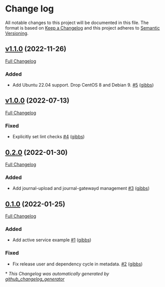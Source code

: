 # Change log

All notable changes to this project will be documented in this file. The format is based on [Keep a Changelog](http://keepachangelog.com/en/1.0.0/) and this project adheres to [Semantic Versioning](http://semver.org).

## [v1.1.0](https://github.com/gibbs/puppet-systemd_journal_remote/tree/v1.1.0) (2022-11-26)

[Full Changelog](https://github.com/gibbs/puppet-systemd_journal_remote/compare/v1.0.0...v1.1.0)

### Added

- Add Ubuntu 22.04 support. Drop CentOS 8 and Debian 9. [\#5](https://github.com/gibbs/puppet-systemd_journal_remote/pull/5) ([gibbs](https://github.com/gibbs))

## [v1.0.0](https://github.com/gibbs/puppet-systemd_journal_remote/tree/v1.0.0) (2022-07-13)

[Full Changelog](https://github.com/gibbs/puppet-systemd_journal_remote/compare/0.2.0...v1.0.0)

### Fixed

- Explicitly set lint checks [\#4](https://github.com/gibbs/puppet-systemd_journal_remote/pull/4) ([gibbs](https://github.com/gibbs))

## [0.2.0](https://github.com/gibbs/puppet-systemd_journal_remote/tree/0.2.0) (2022-01-30)

[Full Changelog](https://github.com/gibbs/puppet-systemd_journal_remote/compare/0.1.0...0.2.0)

### Added

- Add journal-upload and journal-gatewayd management [\#3](https://github.com/gibbs/puppet-systemd_journal_remote/pull/3) ([gibbs](https://github.com/gibbs))

## [0.1.0](https://github.com/gibbs/puppet-systemd_journal_remote/tree/0.1.0) (2022-01-25)

[Full Changelog](https://github.com/gibbs/puppet-systemd_journal_remote/compare/f70bfcc91beea8eb74ee674efbeecbcbc9271af4...0.1.0)

### Added

- Add active service example [\#1](https://github.com/gibbs/puppet-systemd_journal_remote/pull/1) ([gibbs](https://github.com/gibbs))

### Fixed

- Fix release user and dependency cycle in metadata. [\#2](https://github.com/gibbs/puppet-systemd_journal_remote/pull/2) ([gibbs](https://github.com/gibbs))



\* *This Changelog was automatically generated by [github_changelog_generator](https://github.com/github-changelog-generator/github-changelog-generator)*
